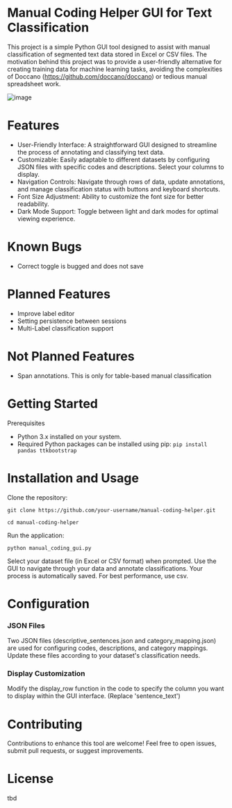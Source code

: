 # Manual Coding Helper GUI for Text Classification
This project is a simple Python GUI tool designed to assist with manual classification of segmented text data stored in Excel or CSV files. The motivation behind this project was to provide a user-friendly alternative for creating training data for machine learning tasks, avoiding the complexities of Doccano (https://github.com/doccano/doccano) or tedious manual spreadsheet work.

![image](https://github.com/harrytyp/manual-coding-helper/assets/125975248/4268d18d-a73e-49d2-b99b-0409d7b97024)


# Features
- User-Friendly Interface: A straightforward GUI designed to streamline the process of annotating and classifying text data.
- Customizable: Easily adaptable to different datasets by configuring JSON files with specific codes and descriptions. Select your columns to display.
- Navigation Controls: Navigate through rows of data, update annotations, and manage classification status with buttons and keyboard shortcuts.
- Font Size Adjustment: Ability to customize the font size for better readability.
- Dark Mode Support: Toggle between light and dark modes for optimal viewing experience.

# Known Bugs
- Correct toggle is bugged and does not save

# Planned Features
- Improve label editor
- Setting persistence between sessions
- Multi-Label classification support

# Not Planned Features
- Span annotations. This is only for table-based manual classification

# Getting Started

Prerequisites
- Python 3.x installed on your system.
- Required Python packages can be installed using pip:
```pip install pandas ttkbootstrap```

# Installation and Usage

Clone the repository:

```git clone https://github.com/your-username/manual-coding-helper.git```

```cd manual-coding-helper```

Run the application:

```python manual_coding_gui.py```

Select your dataset file (in Excel or CSV format) when prompted.
Use the GUI to navigate through your data and annotate classifications. Your process is automatically saved. For best performance, use csv.

# Configuration

### JSON Files
Two JSON files (descriptive_sentences.json and category_mapping.json) are used for configuring codes, descriptions, and category mappings. Update these files according to your dataset's classification needs.

### Display Customization
Modify the display_row function in the code to specify the column you want to display within the GUI interface. (Replace 'sentence_text')

# Contributing
Contributions to enhance this tool are welcome! Feel free to open issues, submit pull requests, or suggest improvements.

# License
tbd
